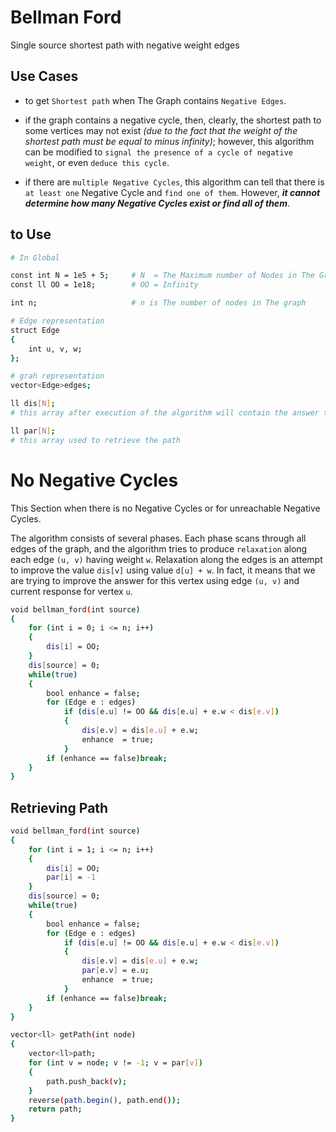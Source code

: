 # Bellman Ford

Single source shortest path with negative weight edges

## Use Cases

- to get `Shortest path` when The Graph contains `Negative Edges`.

- if the graph contains a negative cycle, then, clearly, the shortest path to some vertices may not exist *(due to the fact that the weight of the shortest path must be equal to minus infinity)*; however, this algorithm can be modified to `signal the presence of a cycle of negative weight`, or even `deduce this cycle`.

- if there are `multiple Negative Cycles`, this algorithm can tell that there is `at least one` Negative Cycle and `find one of them`. However, ***it cannot determine how many Negative Cycles exist or find all of them***.

## to Use

```sh
# In Global

const int N = 1e5 + 5;     # N  = The Maximum number of Nodes in The Graph
const ll OO = 1e18;        # OO = Infinity

int n;                     # n is The number of nodes in The graph

# Edge representation
struct Edge
{
    int u, v, w;
};

# grah representation
vector<Edge>edges;   

ll dis[N];
# this array after execution of the algorithm will contain the answer to the problem where d[i] = the shortest path from the source to node i.

ll par[N];
# this array used to retrieve the path
```

# No Negative Cycles

This Section when there is no Negative Cycles or for unreachable Negative Cycles.

The algorithm consists of several phases. Each phase scans through all edges of the graph, and the algorithm tries to produce `relaxation` along each edge `(u, v)` having weight `w`. Relaxation along the edges is an attempt to improve the value `dis[v]` using value `d[u] + w`. In fact, it means that we are trying to improve the answer for this vertex using edge `(u, v)` and current response for vertex `u`.

```sh
void bellman_ford(int source)
{
    for (int i = 0; i <= n; i++)
    {
        dis[i] = OO;
    }
    dis[source] = 0;
    while(true)
    {
        bool enhance = false;
        for (Edge e : edges)
            if (dis[e.u] != OO && dis[e.u] + e.w < dis[e.v])
            {
                dis[e.v] = dis[e.u] + e.w;
                enhance  = true;
            }
        if (enhance == false)break;
    }
}
```

## Retrieving Path

```sh
void bellman_ford(int source)
{
    for (int i = 1; i <= n; i++)
    {
        dis[i] = OO;
        par[i] = -1
    }
    dis[source] = 0;
    while(true)
    {
        bool enhance = false;
        for (Edge e : edges)
            if (dis[e.u] != OO && dis[e.u] + e.w < dis[e.v])
            {
                dis[e.v] = dis[e.u] + e.w;
                par[e.v] = e.u;
                enhance  = true;
            }
        if (enhance == false)break;
    }
}

vector<ll> getPath(int node)
{
    vector<ll>path;
    for (int v = node; v != -1; v = par[v])
    {
        path.push_back(v);
    }
    reverse(path.begin(), path.end());
    return path;
}
```